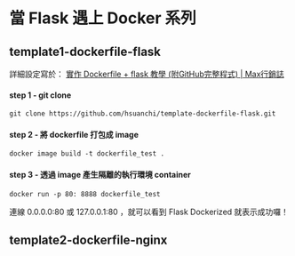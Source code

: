 # 當 Flask 遇上 Docker 系列

## template1-dockerfile-flask

詳細設定寫於：
[實作 Dockerfile + flask 教學 (附GitHub完整程式) | Max行銷誌](https://www.maxlist.xyz/2020/01/11/docker-flask/)


#### step 1 - git clone
``` 
git clone https://github.com/hsuanchi/template-dockerfile-flask.git
```

#### step 2 -  將 dockerfile 打包成 image

``` 
docker image build -t dockerfile_test .
```

#### step 3 - 透過 image 產生隔離的執行環境 container

``` 
docker run -p 80: 8888 dockerfile_test
```

連線 0.0.0.0:80 或 127.0.0.1:80 ，就可以看到 Flask Dockerized 就表示成功囉！

## template2-dockerfile-nginx
